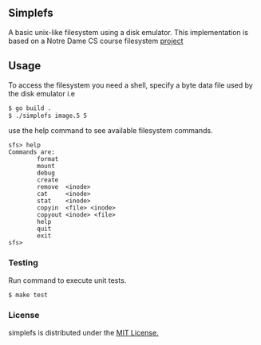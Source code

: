 ## Simplefs

A basic unix-like filesystem using a disk emulator. This implementation is based on a Notre Dame CS course filesystem [project](https://www3.nd.edu/~pbui/teaching/cse.30341.fa17/project06.html)

## Usage 


To access the filesystem you need a shell, specify a byte data file used by the disk emulator i.e 
```bash
$ go build .
$ ./simplefs image.5 5
```

use the help command to see available filesystem commands.
```
sfs> help
Commands are:
        format
        mount
        debug
        create
        remove  <inode>
        cat     <inode>
        stat    <inode>
        copyin  <file> <inode>
        copyout <inode> <file>
        help
        quit
        exit
sfs> 
```

### Testing

Run command to execute unit tests.
```bash
$ make test
```

### License

simplefs is distributed under the [MIT License.](https://github.com/beesaferoot/simplefs/blob/main/LICENSE.txt)